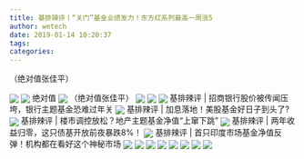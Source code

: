 ```yaml
---
title: 基排辣评丨“关门”基金业绩发力！东方红系列最高一周涨5
author: wetech
date: 2019-01-14 10:20:37
tags: 
categories: 
---
```

（绝对值张佳平）
<!-- more -->
<img align="center" border="0" src="http://invest-images-external.cbndata.org/5LiA6LSiQUJT/images/7f40ddffbe332296a22874fb7befccdbadf54cd4.png" />
<img align="center" border="0" src="http://invest-images-external.cbndata.org/5LiA6LSiQUJT/images/c2ec142f5be276e44218f0903f685f37f57fa317.png" />
绝对值
<img align="center" border="0" src="http://invest-images-external.cbndata.org/5LiA6LSiQUJT/images/26065effb1bff6a5f96b19c6539fdcea89201a3d.png" />
（绝对值张佳平）
<img align="center" border="0" src="http://invest-images-external.cbndata.org/5LiA6LSiQUJT/images/4aaab4bdcf9590b572a1c4e2e75b50ebab2a6eb6.png" />
 
<img align="center" border="0" src="http://invest-images-external.cbndata.org/5LiA6LSiQUJT/images/09c0d21bfef851444dea390a6903eed8c5b17af9.png" />
 
<img align="center" border="0" src="http://invest-images-external.cbndata.org/5LiA6LSiQUJT/images/a6c91e9d8e5849cc7ccea7a939e98ff80547172b.png" />
基排辣评 | 招商银行股价被传闻压垮，银行主题基金恐难过年关
<img align="center" border="0" src="http://invest-images-external.cbndata.org/5LiA6LSiQUJT/images/a5050df78a0088d5be0b6baa7092b47da938fc75.png" />
基排辣评 | 加息落地！美股基金好日子到头了?
<img align="center" border="0" src="http://invest-images-external.cbndata.org/5LiA6LSiQUJT/images/bf357d3bd8bfc6660af3d5cb1118692eb329067e.png" />
基排辣评 | 楼市调控放松？地产主题基金净值“上窜下跳”
<img align="center" border="0" src="http://invest-images-external.cbndata.org/5LiA6LSiQUJT/images/2d09455f54784bc32de90487aeace52c7ffddc44.png" />
基排辣评 | 两年收益归零，这只债基开放前夜暴跌8%！
<img align="center" border="0" src="http://invest-images-external.cbndata.org/5LiA6LSiQUJT/images/b41a0e9b35470397647e1af2c88d5ad70ebc1456.png" />
基排辣评 | 首只印度市场基金净值反弹！机构都在看好这个神秘市场
<img align="center" border="0" src="http://invest-images-external.cbndata.org/5LiA6LSiQUJT/images/3b8287d30eb4736713b24035585ee9d176088e45.png" />
<img align="center" border="0" src="http://invest-images-external.cbndata.org/5LiA6LSiQUJT/images/1dbf25f6a237057c92995f473523810e8a5bbb2c.png" />
<img align="center" border="0" src="http://invest-images-external.cbndata.org/5LiA6LSiQUJT/images/7ae1d5e04c817591457df113312f9e352acb1d16.png" />
<img align="center" border="0" src="http://invest-images-external.cbndata.org/5LiA6LSiQUJT/images/0ecd2fefd3cb0ab1ee6ecbf5dd2020a967957137.png" />
<img align="center" border="0" src="http://invest-images-external.cbndata.org/5LiA6LSiQUJT/images/f443d2ba527d72838fa9fdf8456abbf473c6e21f.png" />
<img align="center" border="0" src="http://invest-images-external.cbndata.org/5LiA6LSiQUJT/images/706d1b06bdc92ede96498c0e6be32179f3274d29.png" />
<img align="center" border="0" src="http://invest-images-external.cbndata.org/5LiA6LSiQUJT/images/681d6366dfa71f69b18f6fd5cb87d421cf576f5d.png" />
<img align="center" border="0" src="http://invest-images-external.cbndata.org/5LiA6LSiQUJT/images/9ad2a04c76c1a770bbaf41835a2837beb41ba42c.png" />
